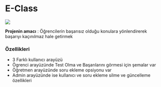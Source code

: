 
# E-Class

![](https://lh3.googleusercontent.com/IV3dTfpOsr1lmAbI_fCHvOrC_ooEnlBgVtVRmXPcI3noLKL2449jB7VvPl2yt1nfhk4)


**Projenin amacı** :
Öğrencilerin başarısız olduğu konulara yönlendirerek başarıyı kaçınılmaz hale getirmek


### Özellikleri

- 3 Farklı kullanıcı arayüzü
- Ögrenci arayüzünde Test Olma ve Başarılarını görmesi için şemalar var
- Öğretmen arayüzünde soru ekleme opsiyonu var
- Admin arayüzünde ise kullanıcı ve soru ekleme silme ve güncelleme özellikleri
